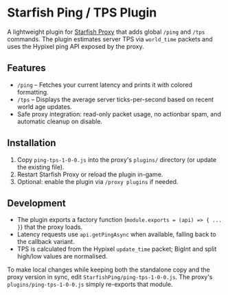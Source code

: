 # Starfish Ping / TPS Plugin

A lightweight plugin for [Starfish Proxy](../README.md) that adds global `/ping` and `/tps` commands. The plugin estimates server TPS via `world_time` packets and uses the Hypixel ping API exposed by the proxy.

## Features

- `/ping` – Fetches your current latency and prints it with colored formatting.
- `/tps` – Displays the average server ticks-per-second based on recent world age updates.
- Safe proxy integration: read-only packet usage, no actionbar spam, and automatic cleanup on disable.

## Installation

1. Copy `ping-tps-1-0-0.js` into the proxy's `plugins/` directory (or update the existing file).
2. Restart Starfish Proxy or reload the plugin in-game.
3. Optional: enable the plugin via `/proxy plugins` if needed.

## Development

- The plugin exports a factory function (`module.exports = (api) => { ... }`) that the proxy loads.
- Latency requests use `api.getPingAsync` when available, falling back to the callback variant.
- TPS is calculated from the Hypixel `update_time` packet; BigInt and split high/low values are normalised.

To make local changes while keeping both the standalone copy and the proxy version in sync, edit `StarfishPing/ping-tps-1-0-0.js`. The proxy's `plugins/ping-tps-1-0-0.js` simply re-exports that module.
